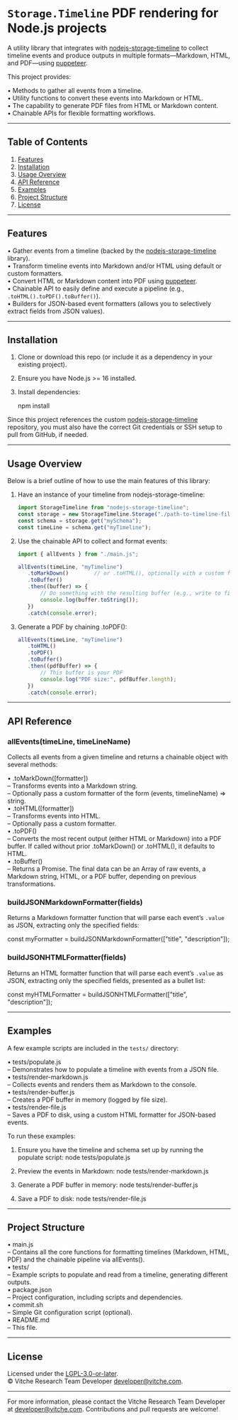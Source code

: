 # `Storage.Timeline` PDF rendering for Node.js projects

A utility library that integrates with [nodejs-storage-timeline](https://github.com/vitche/nodejs-storage-timeline) to collect timeline events and produce outputs in multiple formats—Markdown, HTML, and PDF—using [puppeteer](https://github.com/puppeteer/puppeteer).

This project provides:

• Methods to gather all events from a timeline.  
• Utility functions to convert these events into Markdown or HTML.  
• The capability to generate PDF files from HTML or Markdown content.  
• Chainable APIs for flexible formatting workflows.

--------------------------------------------------------------------------------

## Table of Contents

1. [Features](#features)
2. [Installation](#installation)
3. [Usage Overview](#usage-overview)
4. [API Reference](#api-reference)
5. [Examples](#examples)
6. [Project Structure](#project-structure)
7. [License](#license)

--------------------------------------------------------------------------------

## Features

• Gather events from a timeline (backed by the [nodejs-storage-timeline](https://github.com/vitche/nodejs-storage-timeline) library).  
• Transform timeline events into Markdown and/or HTML using default or custom formatters.  
• Convert HTML or Markdown content into PDF using [puppeteer](https://github.com/puppeteer/puppeteer).  
• Chainable API to easily define and execute a pipeline (e.g., `.toHTML().toPDF().toBuffer()`).  
• Builders for JSON-based event formatters (allows you to selectively extract fields from JSON values).

--------------------------------------------------------------------------------

## Installation

1. Clone or download this repo (or include it as a dependency in your existing project).  
2. Ensure you have Node.js >= 16 installed.  
3. Install dependencies:

   npm install

Since this project references the custom [nodejs-storage-timeline](https://github.com/vitche/nodejs-storage-timeline) repository, you must also have the correct Git credentials or SSH setup to pull from GitHub, if needed.

--------------------------------------------------------------------------------

## Usage Overview

Below is a brief outline of how to use the main features of this library:

1. Have an instance of your timeline from nodejs-storage-timeline:

    ```javascript
    import StorageTimeline from "nodejs-storage-timeline";
    const storage = new StorageTimeline.Storage("./path-to-timeline-files");
    const schema = storage.get("mySchema");
    const timeLine = schema.get("myTimeline");
    ```

2. Use the chainable API to collect and format events:

    ```javascript
    import { allEvents } from "./main.js";
    
    allEvents(timeLine, "myTimeline")
       .toMarkDown()        // or .toHTML(), optionally with a custom formatter
       .toBuffer()
       .then((buffer) => {
           // Do something with the resulting buffer (e.g., write to file)
           console.log(buffer.toString());
       })
       .catch(console.error);
    ```

3. Generate a PDF by chaining .toPDF():

    ```javascript
    allEvents(timeLine, "myTimeline")
       .toHTML()
       .toPDF()
       .toBuffer()
       .then((pdfBuffer) => {
           // This buffer is your PDF
           console.log("PDF size:", pdfBuffer.length);
       })
       .catch(console.error);
    ```

--------------------------------------------------------------------------------

## API Reference

### allEvents(timeLine, timeLineName)

Collects all events from a given timeline and returns a chainable object with several methods:

• .toMarkDown([formatter])  
  – Transforms events into a Markdown string.  
  – Optionally pass a custom formatter of the form (events, timelineName) => string.  
• .toHTML([formatter])  
  – Transforms events into HTML.  
  – Optionally pass a custom formatter.  
• .toPDF()  
  – Converts the most recent output (either HTML or Markdown) into a PDF buffer. If called without prior .toMarkDown() or .toHTML(), it defaults to HTML.  
• .toBuffer()  
  – Returns a Promise. The final data can be an Array of raw events, a Markdown string, HTML, or a PDF buffer, depending on previous transformations.

### buildJSONMarkdownFormatter(fields)

Returns a Markdown formatter function that will parse each event’s `.value` as JSON, extracting only the specified fields:

const myFormatter = buildJSONMarkdownFormatter(["title", "description"]);

### buildJSONHTMLFormatter(fields)

Returns an HTML formatter function that will parse each event’s `.value` as JSON, extracting only the specified fields, presented as a bullet list:

const myHTMLFormatter = buildJSONHTMLFormatter(["title", "description"]);

--------------------------------------------------------------------------------

## Examples

A few example scripts are included in the `tests/` directory:

• tests/populate.js  
  – Demonstrates how to populate a timeline with events from a JSON file.  
• tests/render-markdown.js  
  – Collects events and renders them as Markdown to the console.  
• tests/render-buffer.js  
  – Creates a PDF buffer in memory (logged by file size).  
• tests/render-file.js  
  – Saves a PDF to disk, using a custom HTML formatter for JSON-based events.

To run these examples:

1. Ensure you have the timeline and schema set up by running the populate script:
   node tests/populate.js

2. Preview the events in Markdown:
   node tests/render-markdown.js

3. Generate a PDF buffer in memory:
   node tests/render-buffer.js

4. Save a PDF to disk:
   node tests/render-file.js

--------------------------------------------------------------------------------

## Project Structure

• main.js  
  – Contains all the core functions for formatting timelines (Markdown, HTML, PDF) and the chainable pipeline via allEvents().  
• tests/  
  – Example scripts to populate and read from a timeline, generating different outputs.  
• package.json  
  – Project configuration, including scripts and dependencies.  
• commit.sh  
  – Simple Git configuration script (optional).  
• README.md  
  – This file.

--------------------------------------------------------------------------------

## License

Licensed under the [LGPL-3.0-or-later](https://www.gnu.org/licenses/lgpl-3.0.html).  
© Vitche Research Team Developer <developer@vitche.com>.

--------------------------------------------------------------------------------

For more information, please contact the Vitche Research Team Developer at <developer@vitche.com>. Contributions and pull requests are welcome!

